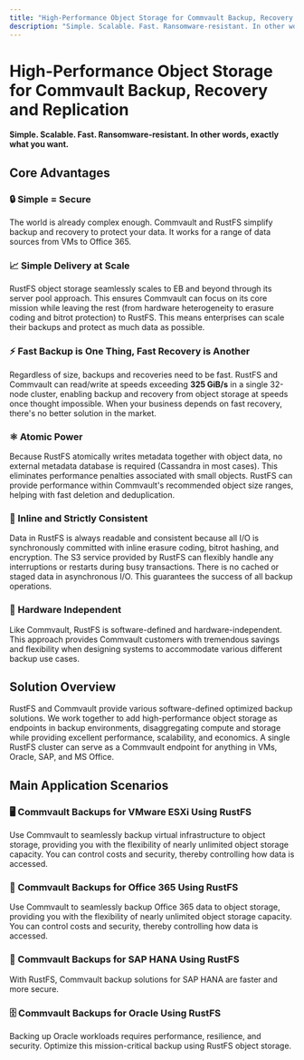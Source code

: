 ```yaml
---
title: "High-Performance Object Storage for Commvault Backup, Recovery and Replication"
description: "Simple. Scalable. Fast. Ransomware-resistant. In other words, exactly what you want."
---
```


# High-Performance Object Storage for Commvault Backup, Recovery and Replication

**Simple. Scalable. Fast. Ransomware-resistant. In other words, exactly what you want.**

## Core Advantages

### 🔒 Simple = Secure

The world is already complex enough. Commvault and RustFS simplify backup and recovery to protect your data. It works for a range of data sources from VMs to Office 365.

### 📈 Simple Delivery at Scale

RustFS object storage seamlessly scales to EB and beyond through its server pool approach. This ensures Commvault can focus on its core mission while leaving the rest (from hardware heterogeneity to erasure coding and bitrot protection) to RustFS. This means enterprises can scale their backups and protect as much data as possible.

### ⚡ Fast Backup is One Thing, Fast Recovery is Another

Regardless of size, backups and recoveries need to be fast. RustFS and Commvault can read/write at speeds exceeding **325 GiB/s** in a single 32-node cluster, enabling backup and recovery from object storage at speeds once thought impossible. When your business depends on fast recovery, there's no better solution in the market.

### ⚛️ Atomic Power

Because RustFS atomically writes metadata together with object data, no external metadata database is required (Cassandra in most cases). This eliminates performance penalties associated with small objects. RustFS can provide performance within Commvault's recommended object size ranges, helping with fast deletion and deduplication.

### 🔐 Inline and Strictly Consistent

Data in RustFS is always readable and consistent because all I/O is synchronously committed with inline erasure coding, bitrot hashing, and encryption. The S3 service provided by RustFS can flexibly handle any interruptions or restarts during busy transactions. There is no cached or staged data in asynchronous I/O. This guarantees the success of all backup operations.

### 🔧 Hardware Independent

Like Commvault, RustFS is software-defined and hardware-independent. This approach provides Commvault customers with tremendous savings and flexibility when designing systems to accommodate various different backup use cases.

## Solution Overview

RustFS and Commvault provide various software-defined optimized backup solutions. We work together to add high-performance object storage as endpoints in backup environments, disaggregating compute and storage while providing excellent performance, scalability, and economics. A single RustFS cluster can serve as a Commvault endpoint for anything in VMs, Oracle, SAP, and MS Office.

## Main Application Scenarios

### 🖥️ Commvault Backups for VMware ESXi Using RustFS

Use Commvault to seamlessly backup virtual infrastructure to object storage, providing you with the flexibility of nearly unlimited object storage capacity. You can control costs and security, thereby controlling how data is accessed.

### 📧 Commvault Backups for Office 365 Using RustFS

Use Commvault to seamlessly backup Office 365 data to object storage, providing you with the flexibility of nearly unlimited object storage capacity. You can control costs and security, thereby controlling how data is accessed.

### 💼 Commvault Backups for SAP HANA Using RustFS

With RustFS, Commvault backup solutions for SAP HANA are faster and more secure.

### 🗄️ Commvault Backups for Oracle Using RustFS

Backing up Oracle workloads requires performance, resilience, and security. Optimize this mission-critical backup using RustFS object storage.
